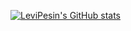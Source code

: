 [![LeviPesin's GitHub stats](https://github-readme-stats.vercel.app/api?username=LeviPesin)](https://github.com/anuraghazra/github-readme-stats)
